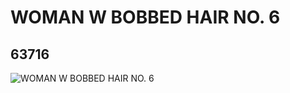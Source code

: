 # WOMAN W BOBBED HAIR NO. 6
## 63716
![WOMAN W BOBBED HAIR NO. 6](https://lc-www-live-s.legocdn.com/media/bricks/5/2/4529979.jpg)
